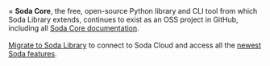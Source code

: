 <div class="info">
  <span class="closebtn" onclick="this.parentElement.style.display='none';">&times;</span>
  <strong>Soda Core</strong>, the free, open-source Python library and CLI tool from which Soda Library extends, continues to exist as an OSS project in GitHub, including all <a href="https://github.com/sodadata/soda-core/blob/main/docs/overview-main.md" target="_blank">Soda Core documentation</a>.<br /><br /><a href="https://docs.soda.io/soda-library/install.html#migrate-from-soda-core">Migrate to Soda Library</a> to connect to Soda Cloud and access all the <a href="https://docs.soda.io/soda-library/overview.html">newest Soda features</a>.
</div>